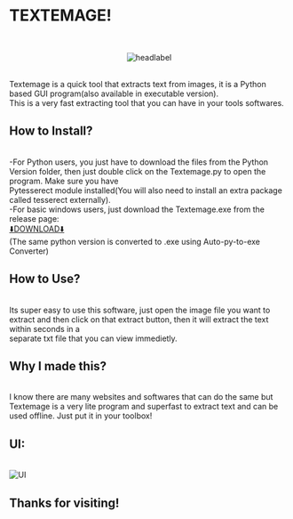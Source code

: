 # TEXTEMAGE!
<br><p align='center'>![headlabel](https://user-images.githubusercontent.com/89206401/139088110-c5860bdf-6c67-450f-af4d-d6cca8f69029.png)</p>
<br>Textemage is a quick tool that extracts text from images, it is a Python based GUI program(also available in executable version).
<br>This is a very fast extracting tool that you can have in your tools softwares.
<br>
## How to Install?
<br>-For Python users, you just have to download the files from the Python Version folder, then just double click on the Textemage.py to open the program. Make sure you have <br>Pytesserect module installed(You will also need to install an extra package called tesserect externally).
<br>-For basic windows users, just download the Textemage.exe from the release page:
<br>[⬇️DOWNLOAD⬇️](https://github.com/Akascape/TEXTEMAGE/releases/tag/Textemage.exe) 
<br>(The same python version is converted to .exe using Auto-py-to-exe Converter)
<br>
## How to Use?
<br>Its super easy to use this software, just open the image file you want to extract and then click on that extract button, then it will extract the text within seconds in a <br>separate txt file that you can view immedietly.
<br>
## Why I made this?
<br>I know there are many websites and softwares that can do the same but Textemage is a very lite program and superfast to extract text and can be used offline. Just put it in your toolbox!
<br>
## UI:
<br>![UI](https://user-images.githubusercontent.com/89206401/139088648-683b1237-2dac-4b74-80fe-d254c772623e.png)
## Thanks for visiting!

